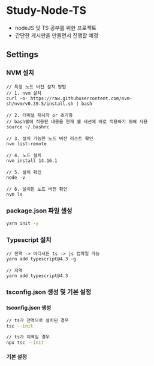 # Study-Node-TS
- nodeJS 및 TS 공부를 위한 프로젝트
- 간단한 게시판을 만들면서 진행할 예정

## Settings
### NVM 설치
```shell
// 특정 노드 버전 설치 방법
// 1. nvm 설치
curl -o- https://raw.githubusercontent.com/nvm-sh/nvm/v0.39.5/install.sh | bash

// 2. 터미널 재시작 or 초기화
// bash쉘에 적용된 내용을 현재 쉘 세션에 바로 적용하기 위해 사용
source ~/.bashrc

// 3. 설치 가능한 노드 버전 리스트 확인
nvm list-remote

// 4. 노드 설치
nvm install 14.16.1

// 5. 설치 확인
node -v

// 6. 설치된 노드 버전 확인
nvm ls
```
### package.json 파일 샐성
```bash
yarn init -y
```

### Typescript 설치
```shell
// 전역 -> 어디서든 ts -> js 컴파일 가능
yarn add typescript@4.3 -g

// 지역
yarn add typescript@4.3
```

### tsconfig.json 생성 및 기본 설정
#### tsconfig.json 생성
```zsh
// ts가 전역으로 설치된 경우
tsc --init

// ts가 지역일 경우
npx tsc --init
```
#### 기본 설정
```json

```
